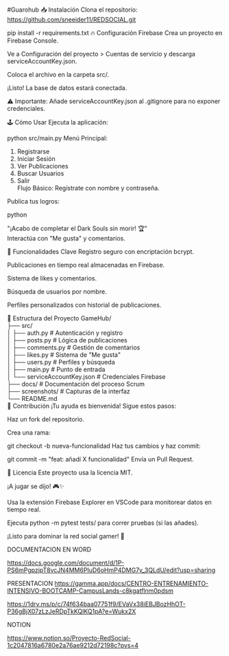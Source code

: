 #Guarohub
📥 Instalación
Clona el repositorio:
https://github.com/sneeider11/REDSOCIAL.git


pip install -r requirements.txt
🔥 Configuración Firebase
Crea un proyecto en Firebase Console.

Ve a Configuración del proyecto > Cuentas de servicio y descarga serviceAccountKey.json.

Coloca el archivo en la carpeta src/.

¡Listo! La base de datos estará conectada.

⚠️ Importante: Añade serviceAccountKey.json al .gitignore para no exponer credenciales.

🕹️ Cómo Usar
Ejecuta la aplicación:

python src/main.py
Menú Principal:


1. Registrarse  
2. Iniciar Sesión  
3. Ver Publicaciones  
4. Buscar Usuarios  
5. Salir  
Flujo Básico:
Regístrate con nombre y contraseña.

Publica tus logros:

python

"¡Acabo de completar el Dark Souls sin morir! 🏆"  
Interactúa con "Me gusta" y comentarios.

🚀 Funcionalidades Clave
Registro seguro con encriptación bcrypt.

Publicaciones en tiempo real almacenadas en Firebase.

Sistema de likes y comentarios.

Búsqueda de usuarios por nombre.

Perfiles personalizados con historial de publicaciones.

📂 Estructura del Proyecto
GameHub/  
├── src/  
│   ├── auth.py           # Autenticación y registro  
│   ├── posts.py          # Lógica de publicaciones  
│   ├── comments.py       # Gestión de comentarios  
│   ├── likes.py          # Sistema de "Me gusta"  
│   ├── users.py          # Perfiles y búsqueda  
│   ├── main.py           # Punto de entrada  
│   └── serviceAccountKey.json  # Credenciales Firebase  
├── docs/                 # Documentación del proceso Scrum  
├── screenshots/          # Capturas de la interfaz  
└── README.md  
🤝 Contribución
¡Tu ayuda es bienvenida! Sigue estos pasos:

Haz un fork del repositorio.

Crea una rama:



git checkout -b nueva-funcionalidad
Haz tus cambios y haz commit:



git commit -m "feat: añadí X funcionalidad"
Envía un Pull Request.

📜 Licencia
Este proyecto usa la licencia MIT.

¡A jugar se dijo! 🎮✨

Usa la extensión Firebase Explorer en VSCode para monitorear datos en tiempo real.

Ejecuta python -m pytest tests/ para correr pruebas (si las añades).

¡Listo para dominar la red social gamer! 🚀



DOCUMENTACION EN WORD

https://docs.google.com/document/d/1P-PS6mPgpzjpT8vcJN4MM6PIuD6oHmP4DMG7v_3QLdU/edit?usp=sharing

PRESENTACION
https://gamma.app/docs/CENTRO-ENTRENAMIENTO-INTENSIVO-BOOTCAMP-CampusLands-c8kgatflnm0pdsm

https://1drv.ms/p/c/74f634baa07751f9/EVaVx38iEBJBozHhOT-P36gBjX07zLzJeRDpTkKQlKQ1pA?e=Wukx2X

NOTION

https://www.notion.so/Proyecto-RedSocial-1c2047816a6780e2a76ae9212d72198c?pvs=4

